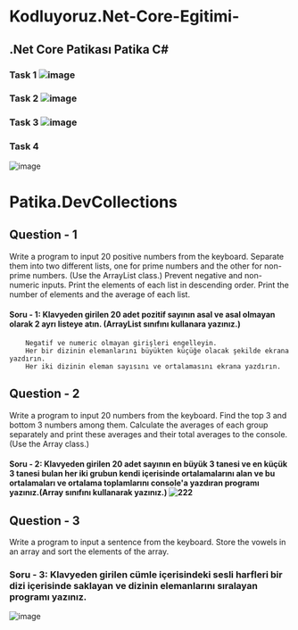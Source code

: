 # Kodluyoruz.Net-Core-Egitimi-          
## .Net Core Patikası Patika C#    
### Task 1 ![image](https://github.com/omerfarukkpala/Kodluyoruz.Net-Core101-Egitimi-/assets/101570820/572cba67-df1c-4b54-ab51-e6ef09663563)
### Task 2 ![image](https://github.com/omerfarukkpala/Kodluyoruz.Net-Core101-Egitimi-/assets/101570820/f64da301-9e12-4255-b59d-098ebc5153cb)
### Task 3 ![image](https://github.com/omerfarukkpala/Kodluyoruz.Net-Core101-Egitimi-/assets/101570820/dbc9af27-2096-47f3-b416-afca7ab3eb2c) 
### Task 4 
![image](https://github.com/omerfarukkpala/Kodluyoruz.Net-Core101-Egitimi-/assets/101570820/6cb23ac2-4296-42f1-a1da-d48b0ae952a9)
#
# Patika.DevCollections

## Question - 1
Write a program to input 20 positive numbers from the keyboard. Separate them into two different lists, one for prime numbers and the other for non-prime numbers. (Use the ArrayList class.)
Prevent negative and non-numeric inputs.
Print the elements of each list in descending order.
Print the number of elements and the average of each list.
#### Soru - 1: Klavyeden girilen 20 adet pozitif sayının asal ve asal olmayan olarak 2 ayrı listeye atın. (ArrayList sınıfını kullanara yazınız.)
        Negatif ve numeric olmayan girişleri engelleyin.
        Her bir dizinin elemanlarını büyükten küçüğe olacak şekilde ekrana yazdırın.
        Her iki dizinin eleman sayısını ve ortalamasını ekrana yazdırın.
## Question - 2
Write a program to input 20 numbers from the keyboard. Find the top 3 and bottom 3 numbers among them. Calculate the averages of each group separately and print these averages and their total averages to the console. (Use the Array class.)
#### Soru - 2: Klavyeden girilen 20 adet sayının en büyük 3 tanesi ve en küçük 3 tanesi bulan    her iki grubun kendi içerisinde ortalamalarını  alan ve bu ortalamaları ve ortalama toplamlarını console'a yazdıran programı yazınız.(Array sınıfını kullanarak yazınız.)   ![222](https://github.com/omerfarukkpala/Kodluyoruz.Net-Core101-Egitimi-/assets/101570820/fa327767-458b-4fb6-82c5-f6c157753295)

## Question - 3
Write a program to input a sentence from the keyboard. Store the vowels in an array and sort the elements of the array.
### Soru - 3: Klavyeden girilen cümle içerisindeki sesli harfleri bir dizi içerisinde saklayan ve dizinin elemanlarını sıralayan programı yazınız. 
         
![image](https://github.com/omerfarukkpala/Kodluyoruz.Net-Core101-Egitimi-/assets/101570820/e64025ac-6a9e-4790-9590-927d9523125a)
